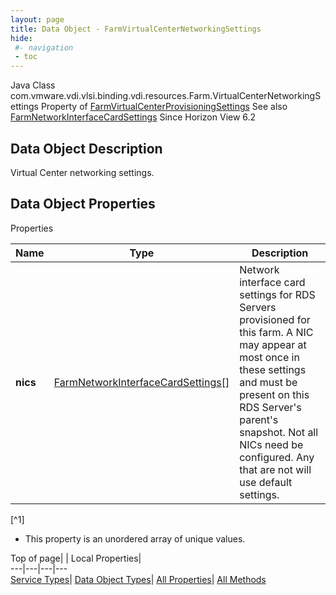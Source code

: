```yaml
---
layout: page
title: Data Object - FarmVirtualCenterNetworkingSettings
hide:
 #- navigation
 - toc
---
```






Java Class
    com.vmware.vdi.vlsi.binding.vdi.resources.Farm.VirtualCenterNetworkingSettings
Property of
     [FarmVirtualCenterProvisioningSettings](vdi.resources.Farm.VirtualCenterProvisioningSettings.md#field_detail)
See also
     [FarmNetworkInterfaceCardSettings](vdi.resources.Farm.NetworkInterfaceCardSettings.md)
Since 
    Horizon View 6.2

## Data Object Description 

Virtual Center networking settings. 

## Data Object Properties

Properties

Name |  Type |  Description   
---|---|---  
**nics**| [FarmNetworkInterfaceCardSettings[]](vdi.resources.Farm.NetworkInterfaceCardSettings.md)|  Network interface card settings for RDS Servers provisioned for this farm. A NIC may appear at most once in these settings and must be present on this RDS Server's parent's snapshot. Not all NICs need be configured. Any that are not will use default settings.   


[^1]
  * This property is an unordered array of unique values.

  
  
  
Top of page| | Local Properties|   
---|---|---|---  
[Service Types](index-mo_types.md)| [Data Object Types](index-do_types.md)| [All Properties](index-properties.md)| [All Methods](index-methods.md)  
  
  

